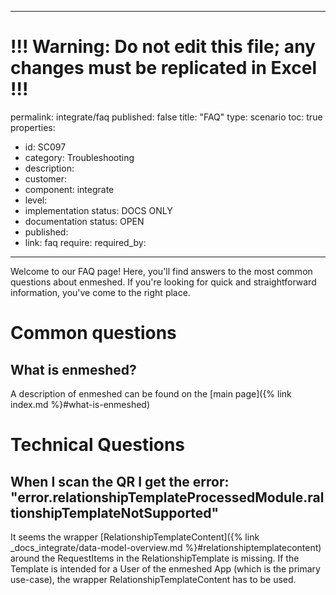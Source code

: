 ---
# !!! Warning: Do not edit this file; any changes must be replicated in Excel !!!
permalink: integrate/faq
published: false
title: "FAQ"
type: scenario
toc: true
properties:
  - id: SC097
  - category: Troubleshooting
  - description:
  - customer:
  - component: integrate
  - level:
  - implementation status: DOCS ONLY
  - documentation status: OPEN
  - published:
  - link: faq
require:
required_by:
------ 

Welcome to our FAQ page! Here, you'll find answers to the most common questions about enmeshed. If you're looking for quick and straightforward information, you've come to the right place.

# Common questions

## What is enmeshed?

A description of enmeshed can be found on the [main page]({% link index.md %}#what-is-enmeshed)

# Technical Questions

## When I scan the QR I get the error: "error.relationshipTemplateProcessedModule.raltionshipTemplateNotSupported"

It seems the wrapper [RelationshipTemplateContent]({% link _docs_integrate/data-model-overview.md %}#relationshiptemplatecontent) around the RequestItems in the RelationshipTemplate is missing. If the Template is intended for a User of the enmeshed App (which is the primary use-case), the wrapper RelationshipTemplateContent has to be used.
